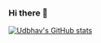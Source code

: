 ### Hi there 👋

[![Udbhav's GitHub stats](https://github-readme-stats.vercel.app/api?username=udiram&count_private=true&show_icons=true&theme=radical)](https://github.com/udiram/github-readme-stats)

